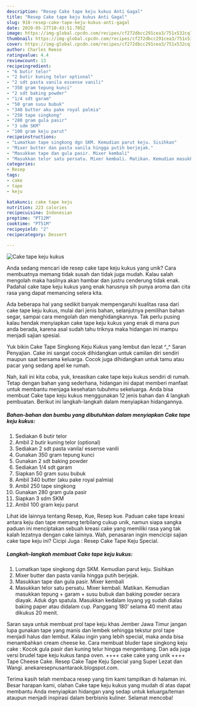 ```yaml
---
description: "Resep Cake tape keju kukus Anti Gagal"
title: "Resep Cake tape keju kukus Anti Gagal"
slug: 910-resep-cake-tape-keju-kukus-anti-gagal
date: 2020-05-27T10:43:51.705Z
image: https://img-global.cpcdn.com/recipes/cf272dbcc291cea3/751x532cq70/cake-tape-keju-kukus-foto-resep-utama.jpg
thumbnail: https://img-global.cpcdn.com/recipes/cf272dbcc291cea3/751x532cq70/cake-tape-keju-kukus-foto-resep-utama.jpg
cover: https://img-global.cpcdn.com/recipes/cf272dbcc291cea3/751x532cq70/cake-tape-keju-kukus-foto-resep-utama.jpg
author: Charles Reese
ratingvalue: 4.4
reviewcount: 13
recipeingredient:
- "6 butir telor"
- "2 butir kuning telor optional"
- "2 sdt pasta vanila essense vanili"
- "350 gram tepung kunci"
- "2 sdt baking powder"
- "1/4 sdt garam"
- "50 gram susu bubuk"
- "340 butter aku pake royal palmia"
- "250 tape singkong"
- "280 gram gula pasir"
- "3 sdm SKM"
- "100 gram keju parut"
recipeinstructions:
- "Lumatkan tape singkong dgn SKM. Kemudian parut keju. Sisihkan"
- "Mixer butter dan pasta vanila hingga putih berjejak."
- "Masukkan tape dan gula pasir. Mixer kembali"
- "Masukkan telor satu persatu. Mixer kembali. Matikan. Kemudian masukkan tepung + garam + susu bubuk dan baking powder secara diayak. Aduk dgn spatula. Masukkan kedalam loyang yg sudah dialas baking paper atau didalam cup. Panggang 180’ selama 40 menit atau dikukus 20 menit."
categories:
- Resep
tags:
- cake
- tape
- keju

katakunci: cake tape keju 
nutrition: 223 calories
recipecuisine: Indonesian
preptime: "PT12M"
cooktime: "PT51M"
recipeyield: "2"
recipecategory: Dessert

---
```



![Cake tape keju kukus](https://img-global.cpcdn.com/recipes/cf272dbcc291cea3/751x532cq70/cake-tape-keju-kukus-foto-resep-utama.jpg)

Anda sedang mencari ide resep cake tape keju kukus yang unik? Cara membuatnya memang tidak susah dan tidak juga mudah. Kalau salah mengolah maka hasilnya akan hambar dan justru cenderung tidak enak. Padahal cake tape keju kukus yang enak harusnya sih punya aroma dan cita rasa yang dapat memancing selera kita.

Ada beberapa hal yang sedikit banyak mempengaruhi kualitas rasa dari cake tape keju kukus, mulai dari jenis bahan, selanjutnya pemilihan bahan segar, sampai cara mengolah dan menghidangkannya. Tak perlu pusing kalau hendak menyiapkan cake tape keju kukus yang enak di mana pun anda berada, karena asal sudah tahu triknya maka hidangan ini mampu menjadi sajian spesial.

Yuk bikin Cake Tape Singkong Keju Kukus yang lembut dan lezat ^_^ Saran Penyajian. Cake ini sangat cocok dihidangkan untuk camilan diri sendiri maupun saat bersama keluarga. Cocok juga dihidangkan untuk tamu atau pacar yang sedang apel ke rumah.


Nah, kali ini kita coba, yuk, kreasikan cake tape keju kukus sendiri di rumah. Tetap dengan bahan yang sederhana, hidangan ini dapat memberi manfaat untuk membantu menjaga kesehatan tubuhmu sekeluarga. Anda bisa membuat Cake tape keju kukus menggunakan 12 jenis bahan dan 4 langkah pembuatan. Berikut ini langkah-langkah dalam menyiapkan hidangannya.

<!--inarticleads1-->

##### Bahan-bahan dan bumbu yang dibutuhkan dalam menyiapkan Cake tape keju kukus:

1. Sediakan 6 butir telor
1. Ambil 2 butir kuning telor (optional)
1. Sediakan 2 sdt pasta vanila/ essense vanili
1. Gunakan 350 gram tepung kunci
1. Gunakan 2 sdt baking powder
1. Sediakan 1/4 sdt garam
1. Siapkan 50 gram susu bubuk
1. Ambil 340 butter (aku pake royal palmia)
1. Ambil 250 tape singkong
1. Gunakan 280 gram gula pasir
1. Siapkan 3 sdm SKM
1. Ambil 100 gram keju parut


Lihat ide lainnya tentang Resep, Kue, Resep kue. Paduan cake tape kreasi antara keju dan tape memang terbilang cukup unik, namun siapa sangka paduan ini menciptakan sebuah kreasi cake yang memiliki rasa yang tak kalah lezatnya dengan cake lainnya. Wah, penasaran ingin mencicipi sajian cake tape keju ini? Cicipi Juga : Resep Cake Tape Keju Special. 

<!--inarticleads2-->

##### Langkah-langkah membuat Cake tape keju kukus:

1. Lumatkan tape singkong dgn SKM. Kemudian parut keju. Sisihkan
1. Mixer butter dan pasta vanila hingga putih berjejak.
1. Masukkan tape dan gula pasir. Mixer kembali
1. Masukkan telor satu persatu. Mixer kembali. Matikan. Kemudian masukkan tepung + garam + susu bubuk dan baking powder secara diayak. Aduk dgn spatula. Masukkan kedalam loyang yg sudah dialas baking paper atau didalam cup. Panggang 180’ selama 40 menit atau dikukus 20 menit.


Saran saya untuk membuat prol tape keju khas Jember Jawa Timur jangan lupa gunakan tape yang manis dan lembek sehingga tekstur prol tape menjadi halus dan lembut. Kalau ingin yang lebih special, maka anda bisa menambahkan cream cheese ke. Cara membuat bluder tape singkong keju cake : Kocok gula pasir dan kuning telur hingga mengembang. Dan ada juga versi brudel tape keju kukus tanpa oven. ++++ cake cake yang unik ++++ Tape Cheese Cake. Resep Cake Tape Keju Special yang Super Lezat dan Wangi. anekaresepnusantaraok.blogspot.com. 

Terima kasih telah membaca resep yang tim kami tampilkan di halaman ini. Besar harapan kami, olahan Cake tape keju kukus yang mudah di atas dapat membantu Anda menyiapkan hidangan yang sedap untuk keluarga/teman ataupun menjadi inspirasi dalam berbisnis kuliner. Selamat mencoba!
